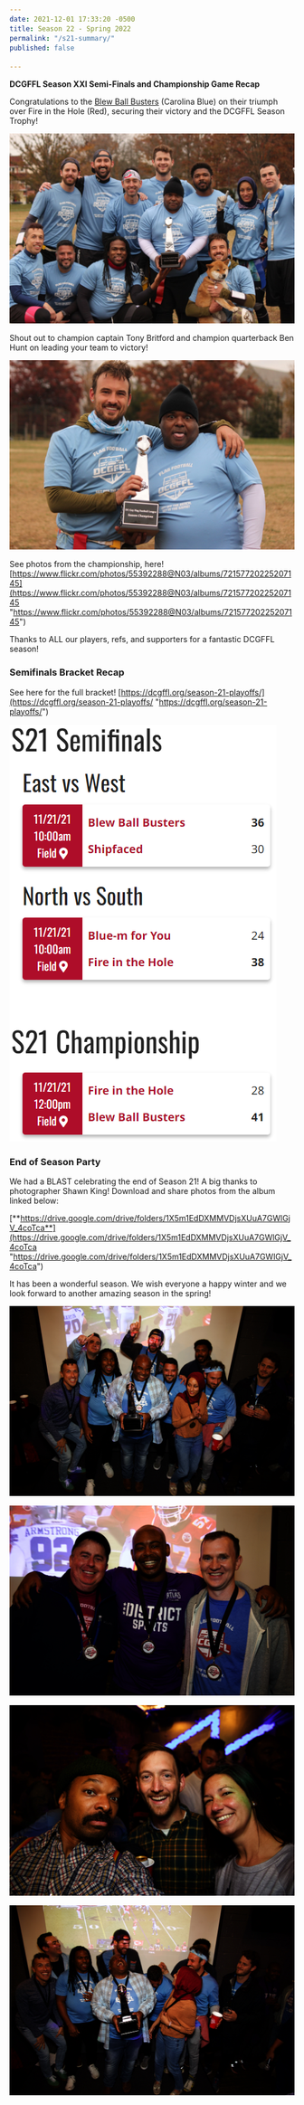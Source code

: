 ```yaml
---
date: 2021-12-01 17:33:20 -0500
title: Season 22 - Spring 2022
permalink: "/s21-summary/"
published: false

---
```

**DCGFFL Season XXI Semi-Finals and Championship Game Recap**

Congratulations to the [Blew Ball Busters](https://dcgffl.us16.list-manage.com/track/click?u=44f118b44c71d10ae3076bec3&id=db6ea2ae60&e=c3641de19c) (Carolina Blue) on their triumph over Fire in the Hole (Red), securing their victory and the DCGFFL Season Trophy!

![](/img/a39dffb9-c81a-4b6c-a585-6509e13a8c7b.jpeg)

Shout out to champion captain Tony Britford and champion quarterback Ben Hunt on leading your team to victory!

![](/img/0108e031-0c44-48d3-b5cb-173fd0092a1c.jpeg)

See photos from the championship, here! [https://www.flickr.com/photos/55392288@N03/albums/72157720225207145](https://www.flickr.com/photos/55392288@N03/albums/72157720225207145 "https://www.flickr.com/photos/55392288@N03/albums/72157720225207145")

Thanks to ALL our players, refs, and supporters for a fantastic DCGFFL season!

### Semifinals Bracket Recap

See here for the full bracket! [https://dcgffl.org/season-21-playoffs/](https://dcgffl.org/season-21-playoffs/ "https://dcgffl.org/season-21-playoffs/")

![](/img/s21_semifinals_results.PNG)

### End of Season Party

We had a BLAST celebrating the end of Season 21!  A big thanks to photographer Shawn King! Download and share photos from the album linked below:

[**https://drive.google.com/drive/folders/1X5m1EdDXMMVDjsXUuA7GWlGjV_4coTca**](https://drive.google.com/drive/folders/1X5m1EdDXMMVDjsXUuA7GWlGjV_4coTca "https://drive.google.com/drive/folders/1X5m1EdDXMMVDjsXUuA7GWlGjV_4coTca")

It has been a wonderful season. We wish everyone a happy winter and we look forward to another amazing season in the spring!

![](/img/s21_season_end-6.jpeg)

![](/img/s21_season_end-1.jpeg)

![](/img/s21_season_end-4.jpeg)

![](/img/s21_season_end-5.jpeg)